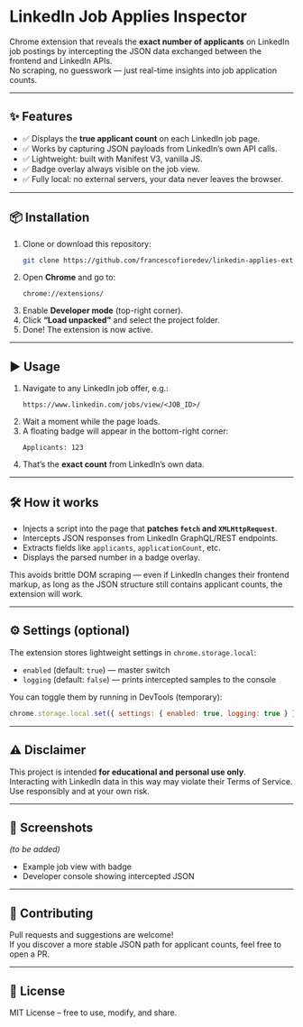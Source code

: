 # LinkedIn Job Applies Inspector

Chrome extension that reveals the **exact number of applicants** on LinkedIn job postings by intercepting the JSON data exchanged between the frontend and LinkedIn APIs.  
No scraping, no guesswork — just real-time insights into job application counts.

---

## ✨ Features
- ✅ Displays the **true applicant count** on each LinkedIn job page.  
- ✅ Works by capturing JSON payloads from LinkedIn’s own API calls.  
- ✅ Lightweight: built with Manifest V3, vanilla JS.  
- ✅ Badge overlay always visible on the job view.  
- ✅ Fully local: no external servers, your data never leaves the browser.  

---

## 📦 Installation

1. Clone or download this repository:
   ```bash
   git clone https://github.com/francescofioredev/linkedin-applies-extension.git
   ```
2. Open **Chrome** and go to:
   ```
   chrome://extensions/
   ```
3. Enable **Developer mode** (top-right corner).  
4. Click **“Load unpacked”** and select the project folder.  
5. Done! The extension is now active.

---

## ▶️ Usage
1. Navigate to any LinkedIn job offer, e.g.:
   ```
   https://www.linkedin.com/jobs/view/<JOB_ID>/
   ```
2. Wait a moment while the page loads.  
3. A floating badge will appear in the bottom-right corner:  
   ```
   Applicants: 123
   ```
4. That’s the **exact count** from LinkedIn’s own data.  

---

## 🛠 How it works
- Injects a script into the page that **patches `fetch` and `XMLHttpRequest`**.  
- Intercepts JSON responses from LinkedIn GraphQL/REST endpoints.  
- Extracts fields like `applicants`, `applicationCount`, etc.  
- Displays the parsed number in a badge overlay.  

This avoids brittle DOM scraping — even if LinkedIn changes their frontend markup, as long as the JSON structure still contains applicant counts, the extension will work.  

---

## ⚙️ Settings (optional)
The extension stores lightweight settings in `chrome.storage.local`:
- `enabled` (default: `true`) — master switch
- `logging` (default: `false`) — prints intercepted samples to the console

You can toggle them by running in DevTools (temporary):
```js
chrome.storage.local.set({ settings: { enabled: true, logging: true } })
```

---

## ⚠️ Disclaimer
This project is intended **for educational and personal use only**.  
Interacting with LinkedIn data in this way may violate their Terms of Service.  
Use responsibly and at your own risk.

---

## 📸 Screenshots
_(to be added)_  
- Example job view with badge  
- Developer console showing intercepted JSON  

---

## 🤝 Contributing
Pull requests and suggestions are welcome!  
If you discover a more stable JSON path for applicant counts, feel free to open a PR.

---

## 📜 License
MIT License – free to use, modify, and share.
